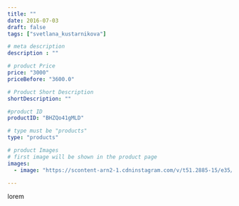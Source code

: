 ```yaml
---
title: ""
date: 2016-07-03
draft: false
tags: ["svetlana_kustarnikova"]

# meta description
description : ""

# product Price
price: "3000"
priceBefore: "3600.0"

# Product Short Description
shortDescription: ""

#product ID
productID: "BHZQo41gMLD"

# type must be "products"
type: "products"

# product Images
# first image will be shown in the product page
images:
  - image: "https://scontent-arn2-1.cdninstagram.com/v/t51.2885-15/e35/13534243_893516897459067_1998395612_n.jpg?se=7&tp=1&_nc_ht=scontent-arn2-1.cdninstagram.com&_nc_cat=103&_nc_ohc=iVhJZ4obboMAX8B_Jbk&ccb=7-4&oh=6588372f153877607b42c6c744dd246e&oe=6084AEA4&ig_cache_key=MTI4NjEzMjM0NzE0MTQwNzQyNw%3D%3D.2-ccb7-4"

---
```

lorem
